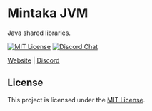 # Mintaka JVM

Java shared libraries.

[![MIT License][mit-badge]][mit-url]
[![Discord Chat][discord-badge]][discord-url]

[mit-badge]: https://img.shields.io/badge/license-MIT-blue.svg
[mit-url]: https://github.com/Tribufu/MintakaJvm/blob/main/LICENSE.txt
[discord-badge]: https://img.shields.io/discord/276504514616623104.svg?logo=discord&style=flat-square
[discord-url]: https://www.tribufu.com/discord

[Website](https://www.mintaka.dev) |
[Discord](https://www.tribufu.com/discord)

## License

This project is licensed under the [MIT License].

[MIT License]: https://github.com/Tribufu/MintakaJvm/blob/main/LICENSE.txt
